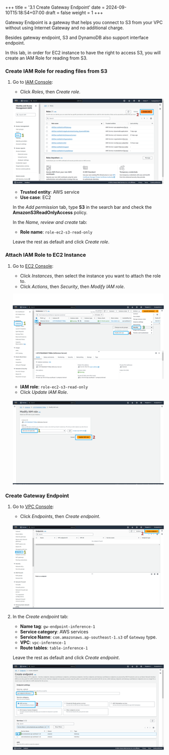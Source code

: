 +++
title = '3.1 Create Gateway Endpoint'
date = 2024-09-10T15:18:54+07:00
draft = false
weight = 1
+++

Gateway Endpoint is a gateway that helps you connect to S3 from your VPC without using Internet Gateway
and no additional charge. 

Besides gateway endpoint, S3 and DynamoDB also support interface endpoint. 

In this lab, in order for EC2 instance to have the right to access S3, you will create an IAM Role for
reading from S3.

### Create IAM Role for reading files from S3
1. Go to [IAM Console](https://console.aws.amazon.com/iam/home):
    - Click *Roles*, then *Create role*.
    
    ![IAM Console](/static/images/3-create-model-storage-with-s3/img-1.png)

    - **Trusted entity**: AWS service
    - **Use case**: EC2

    In the *Add permission* tab, type **S3** in the search bar and check the **AmazonS3ReadOnlyAccess** 
    policy.

    In the *Name, review and create* tab:
    - **Role name**: `role-ec2-s3-read-only`
   
    Leave the rest as default and click *Create role*.

### Attach IAM Role to EC2 Instance
1. Go to [EC2 Console](https://console.aws.amazon.com/ec2/home):
    - Click *Instances*, then select the instance you want to attach the role to.
    - Click *Actions*, then *Security*, then *Modify IAM role*.
    
    ![EC2 Console](/static/images/3-create-model-storage-with-s3/img-2.png)

    - **IAM role**: `role-ec2-s3-read-only`
    - Click *Update IAM Role*.

    ![IAM Attach Role](/static/images/3-create-model-storage-with-s3/img-3.png)

### Create Gateway Endpoint
1. Go to [VPC Console](https://console.aws.amazon.com/vpc/home):
    - Click *Endpoints*, then *Create endpoint*.
    
    ![VPC Console](/static/images/3-create-model-storage-with-s3/img-4.png)

2. In the *Create endpoint* tab:
    - **Name tag**: `gw-endpoint-inference-1`
    - **Service category**: AWS services
    - **Service Name**: `com.amazonaws.ap-southeast-1.s3` of `Gateway` type.
    - **VPC**: `vpc-inference-1`
    - **Route tables**: `table-inference-1`
    
    Leave the rest as default and click *Create endpoint*.

    ![Create Endpoint](/static/images/3-create-model-storage-with-s3/img-5.png)
    